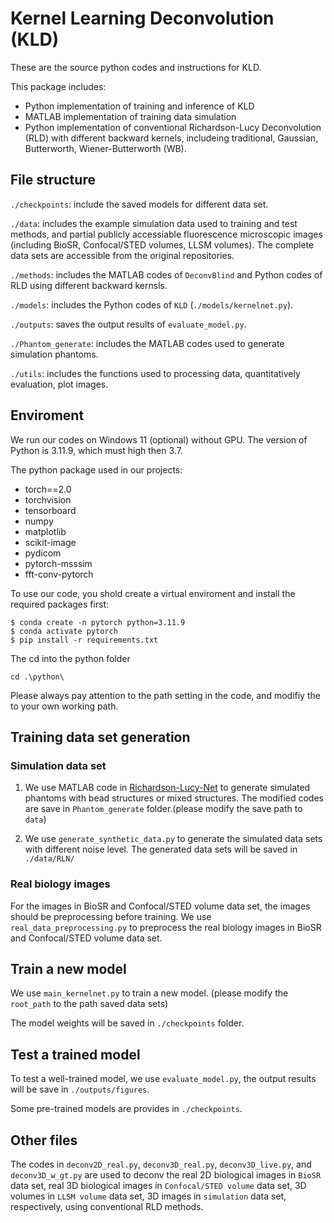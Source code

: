 # Kernel Learning Deconvolution (KLD)

These are the source python codes and instructions for KLD.

This package includes:
- Python implementation of training and inference of KLD
- MATLAB implementation of training data simulation
- Python implementation of conventional Richardson-Lucy Deconvolution (RLD) with different backward kernels, includeing traditional, Gaussian, Butterworth, Wiener-Butterworth (WB).

## File structure
`./checkpoints`: include the saved models for different data set.

`./data`: includes the example simulation data used to training and test methods, and partial publicly accessiable fluorescence microscopic images (including BioSR, Confocal/STED volumes, LLSM volumes). The complete data sets are accessible from the original repositories.

`./methods`: includes the MATLAB codes of `DeconvBlind` and Python codes of RLD using different backward kernsls.

`./models`: includes the Python codes of `KLD` (`./models/kernelnet.py`). 

`./outputs`: saves the output results of `evaluate_model.py`.

`./Phantom_generate`: includes the MATLAB codes used to generate simulation phantoms.

`./utils`: includes the functions used to processing data, quantitatively evaluation, plot images.


## Enviroment
We run our codes on Windows 11 (optional) without GPU. The version of Python is 3.11.9, which must high then 3.7.

The python package used in our projects:
- torch==2.0
- torchvision
- tensorboard
- numpy
- matplotlib
- scikit-image
- pydicom
- pytorch-msssim
- fft-conv-pytorch

To use our code, you shold create a virtual enviroment and install the required packages first:

```
$ conda create -n pytorch python=3.11.9 
$ conda activate pytorch
$ pip install -r requirements.txt
```
The cd into the python folder

```
cd .\python\
```

Please always pay attention to the path setting in the code, and modifiy the to your own working path.

## Training data set generation
### Simulation data set
1. We use MATLAB code in [Richardson-Lucy-Net](https://github.com/MeatyPlus/Richardson-Lucy-Net/tree/main/Phantom_generate) to generate simulated phantoms with bead structures or mixed structures. The modified codes are save in `Phantom_generate` folder.(please modify the save path to `data`)

2. We use `generate_synthetic_data.py` to generate the simulated data sets with different noise level. The generated data sets will be saved in `./data/RLN/`

### Real biology images
For the images in BioSR and Confocal/STED volume data set, the images should be preprocessing before training. 
We use `real_data_preprocessing.py` to preprocess the real biology images in BioSR and Confocal/STED volume data set.

## Train a new model
We use `main_kernelnet.py` to train a new model. (please modify the `root_path` to the path saved data sets)

The model weights will be saved in `./checkpoints` folder.

## Test a trained model
To test a well-trained model, we use `evaluate_model.py`, the output results will be save in `./outputs/figures`.

Some pre-trained models are provides in `./checkpoints`.

## Other files
The codes in `deconv2D_real.py`, `deconv3D_real.py`, `deconv3D_live.py`, and `deconv3D_w_gt.py` are used to deconv the real 2D biological images in `BioSR` data set, real 3D biological images in `Confocal/STED volume` data set, 3D volumes in `LLSM volume` data set, 3D images in `simulation` data set, respectively, using conventional RLD methods.













